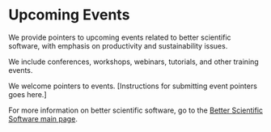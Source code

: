 # Upcoming Events

We provide pointers to upcoming events related to better scientific software, with emphasis on productivity and sustainability issues.  

We include conferences, workshops, webinars, tutorials, and other training events.

We welcome pointers to events.  [Instructions for submitting event pointers goes here.]

For more information on better scientific software, go to the [Better Scientific Software main page](http://betterscientificsoftware.info).

